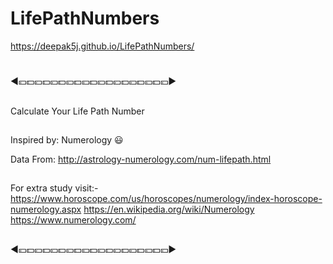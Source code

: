# LifePathNumbers
 https://deepak5j.github.io/LifePathNumbers/

#
◀💴💵💴💵💴💵💴💵💴💵💴💵💴💵💴💵💴💵💴▶
##
Calculate Your Life Path Number
##
Inspired by: Numerology 😃

Data From: http://astrology-numerology.com/num-lifepath.html
##
For extra study visit:-
    https://www.horoscope.com/us/horoscopes/numerology/index-horoscope-numerology.aspx
    https://en.wikipedia.org/wiki/Numerology
    https://www.numerology.com/

##
◀💴💵💴💵💴💵💴💵💴💵💴💵💴💵💴💵💴💵💴▶
